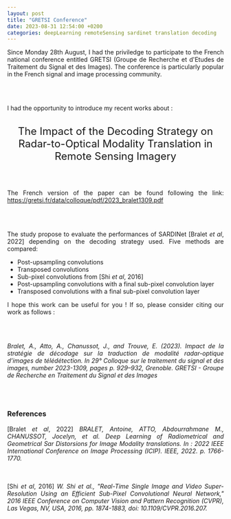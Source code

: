 ```yaml
---
layout: post
title: "GRETSI Conference"
date: 2023-08-31 12:54:00 +0200
categories: deepLearning remoteSensing sardinet translation decoding
---
```


<div style="text-align: justify">

Since Monday 28th August, I had the priviledge to participate to the French national conference entitled GRETSI (Groupe de Recherche et d'Etudes de Traitement du Signal et des Images). The conference is particularly popular in the French signal and image processing community.

<br/><br/>

I had the opportunity to introduce my recent works about : 

<br/>

<center><font size=5> The Impact of the Decoding Strategy on Radar-to-Optical Modality Translation in Remote Sensing Imagery</font></center>

<br/><br/>

The French version of the paper can be found following the link: <a href="https://gretsi.fr/data/colloque/pdf/2023_bralet1309.pdf">https://gretsi.fr/data/colloque/pdf/2023_bralet1309.pdf</a>

<br/><br/>

The study propose to evaluate the performances of SARDINet [Bralet <i>et al</i>, 2022] depending on the decoding strategy used. Five methods are compared: 

<ul>
<li>Post-upsampling convolutions</li>

<li>Transposed convolutions</li>
  
<li>Sub-pixel convolutions from [Shi <i>et al</i>, 2016]</li>
  
<li>Post-upsampling convolutions with a final sub-pixel convolution layer</li>
  
<li>Transposed convolutions with a final sub-pixel convolution layer</li>

</ul>

I hope this work can be useful for you ! If so, please consider citing our work as follows :

<br/><br/>

<i>Bralet, A., Atto, A., Chanussot, J., and Trouve, E. (2023). Impact de la stratégie de décodage sur la traduction de modalité radar-optique d’images de télédétection. In 29° Colloque sur le traitement du signal et des images, number 2023-1309, pages p. 929–932, Grenoble. GRETSI - Groupe de Recherche en Traitement du Signal et des Images</i>

<br/><br/>

<h3>References</h3>

[Bralet <i>et al</i>, 2022] <i>BRALET, Antoine, ATTO, Abdourrahmane M., CHANUSSOT, Jocelyn, et al. Deep Learning of Radiometrical and Geometrical Sar Distorsions for Image Modality translations. In : 2022 IEEE International Conference on Image Processing (ICIP). IEEE, 2022. p. 1766-1770.</i>

<br/><br/>
[Shi <i>et al</i>, 2016] <i> W. Shi et al., "Real-Time Single Image and Video Super-Resolution Using an Efficient Sub-Pixel Convolutional Neural Network," 2016 IEEE Conference on Computer Vision and Pattern Recognition (CVPR), Las Vegas, NV, USA, 2016, pp. 1874-1883, doi: 10.1109/CVPR.2016.207. </i>

</div>
